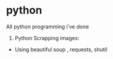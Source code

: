 # python
All python programming i've done

1. Python Scrapping images:
- Using beautiful soup , requests, shutil